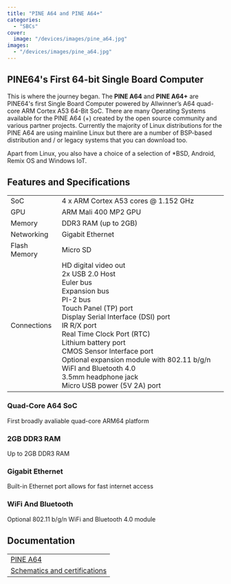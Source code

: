 ```yaml
---
title: "PINE A64 and PINE A64+"
categories: 
  - "SBCs"
cover: 
  image: "/devices/images/pine_a64.jpg"
images:
  - "/devices/images/pine_a64.jpg"
---
```


## PINE64's First 64-bit Single Board Computer

This is where the journey began. The **PINE A64** and **PINE A64+** are PINE64's first Single Board Computer powered by Allwinner’s A64 quad-core ARM Cortex A53 64-Bit SoC. There are many Operating Systems available for the PINE A64 (+) created by the open source community and various partner projects. Currently the majority of Linux distributions for the PINE A64 are using mainline Linux but there are a number of BSP-based distribution and / or legacy systems that you can download too.

Apart from Linux, you also have a choice of a selection of *BSD, Android, Remix OS and Windows IoT.

## Features and Specifications

|     |     |
| --- | --- |
| SoC | 4 x ARM Cortex A53 cores @ 1.152 GHz |
| GPU | ARM Mali 400 MP2 GPU |
| Memory | DDR3 RAM (up to 2GB) |
| Networking | Gigabit Ethernet |
| Flash Memory | Micro SD |
| Connections | HD digital video out <br> 2x USB 2.0 Host <br> Euler bus <br> Expansion bus <br> PI-2 bus <br> Touch Panel (TP) port <br> Display Serial Interface (DSI) port <br> IR R/X port <br> Real Time Clock Port (RTC) <br> Lithium battery port <br> CMOS Sensor Interface port <br> Optional expansion module with 802.11 b/g/n WiFI and Bluetooth 4.0 <br> 3.5mm headphone jack <br> Micro USB power (5V 2A) port |

### Quad-Core A64 SoC 
First broadly avaliable quad-core ARM64 platform

### 2GB DDR3 RAM
Up to 2GB DDR3 RAM

### Gigabit Ethernet
Built-in Ethernet port allows for fast internet access

### WiFi And Bluetooth 
Optional 802.11 b/g/n WiFi and Bluetooth 4.0 module

## Documentation

|     |
| --- |
| [PINE A64](/documentation/Pine_A64/) |
| [Schematics and certifications](/documentation/Pine_A64/Further_information/Schematics_and_certifications/) |
